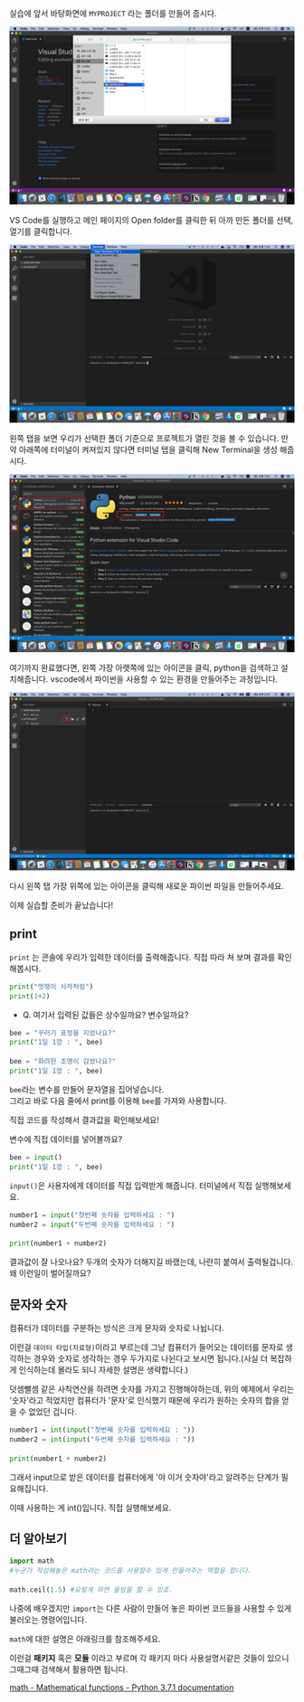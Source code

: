 실습에 앞서 바탕화면에 `MYPROJECT` 라는 폴더를 만들어 줍시다.

![img](img/2.python-basic-01.png)

VS Code를 실행하고 메인 페이지의 Open folder를 클릭한 뒤 아까 만든 폴더를 선택, 열기를 클릭합니다.

![img](img/2.python-basic-02.png)

왼쪽 탭을 보면 우리가 선택한 폴더 기준으로 프로젝트가 열린 것을 볼 수 있습니다. 만약 아래쪽에 터미널이 켜져있지 않다면 터미널 탭을 클릭해 New Terminal을 생성 해줍시다.

![img](img/2.python-basic-03.png)

여기까지 완료했다면, 왼쪽 가장 아랫쪽에 있는 아이콘을 클릭, python을 검색하고 설치해줍니다. vscode에서 파이썬을 사용할 수 있는 환경을 만들어주는 과정입니다.

![img](img/2.python-basic-04.png)

다시 왼쪽 탭 가장 위쪽에 있는 아이콘을 클릭해 새로운 파이썬 파일을 만들어주세요. 

이제 실습할 준비가 끝났습니다!

## print

`print` 는 콘솔에 우리가 입력한 데이터를 출력해줍니다. 직접 따라 쳐 보며 결과를 확인해봅시다.

```python
print("멋쟁이 사자처럼")
print(1+2)
```

- Q. 여기서 입력된 값들은 상수일까요? 변수일까요?

```python
bee = "꾸러기 표정을 지었나요?"
print("1일 1깡 : ", bee)

bee = "화려한 조명이 감쌌나요?"
print("1일 1깡 : ", bee)
```

`bee`라는 변수를 만들어 문자열을 집어넣습니다.  
 그리고 바로 다음 줄에서 print를 이용해 `bee`를 가져와 사용합니다.   
 
 직접 코드를 작성해서 결과값을 확인해보세요!

변수에 직접 데이터를 넣어볼까요?

```python
bee = input()
print("1일 1깡 : ", bee)
```

`input()`은 사용자에게 데이터를 직접 입력받게 해줍니다. 터미널에서 직접 실행해보세요.

```python
number1 = input("첫번째 숫자를 입력하세요 : ")
number2 = input("두번째 숫자를 입력하세요 : ")

print(number1 + number2)
```

결과값이 잘 나오나요? 두개의 숫자가 더해지길 바랬는데, 나란히 붙여서 출력될겁니다. 왜 이런일이 벌어질까요?

## 문자와 숫자

컴퓨터가 데이터를 구분하는 방식은 크게 문자와 숫자로 나뉩니다. 

이런걸 `데이터 타입(자료형)`이라고 부르는데 그냥 컴퓨터가 들어오는 데이터를 문자로 생각하는 경우와 숫자로 생각하는 경우 두가지로 나뉜다고 보시면 됩니다.(사실 더 복잡하게 인식하는데 몰라도 되니 자세한 설명은 생략합니다.) 

덧셈뺄셈 같은 사칙연산을 하려면 숫자를 가지고 진행해야하는데, 위의 예제에서 우리는 '숫자'라고 적었지만 컴퓨터가 '문자'로 인식했기 때문에 우리가 원하는 숫자의 합을 얻을 수 없었던 겁니다.

```python
number1 = int(input("첫번째 숫자를 입력하세요 : "))
number2 = int(input("두번째 숫자를 입력하세요 : "))

print(number1 + number2)
```

그래서 input으로 받은 데이터를 컴퓨터에게 '야 이거 숫자야'라고 알려주는 단계가 필요해집니다. 

이때 사용하는 게 int()입니다. 직접 실행해보세요.

## 더 알아보기

```python
import math 
#누군가 작성해놓은 math라는 코드를 사용할수 있게 만들어주는 역할을 합니다.
 
math.ceil(1.5) #요렇게 하면 올림을 할 수 있죠.

```

나중에 배우겠지만 `import`는 다른 사람이 만들어 놓은 파이썬 코드들을 사용할 수 있게 불러오는 명령어입니다. 

`math`에 대한 설명은 아래링크를 참조해주세요. 

이런걸 **패키지** 혹은 **모듈** 이라고 부르며 각 패키지 마다 사용설명서같은 것들이 있으니 그때그때 검색해서 활용하면 됩니다.


[math - Mathematical functions - Python 3.7.1 documentation](https://docs.python.org/3/library/math.html)